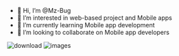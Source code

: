- 👋 Hi, I’m @Mz-Bug
- 👀 I’m interested in web-based project and Mobile apps
- 🌱 I’m currently learning Mobile app development
- 💞️ I’m looking to collaborate on Mobile app developers

<!---
Mz-Bug/Mz-Bug is a ✨ special ✨ repository because its `README.md` (this file) appears on your GitHub profile.
You can click the Preview link to take a look at your changes.
--->
![download](https://user-images.githubusercontent.com/111413327/185099375-0e88300c-5e00-45ca-8fda-20ccfccded25.jpg)
![images](https://user-images.githubusercontent.com/111413327/185099872-14735f47-0dea-4520-8a2d-6c92cb0e1ca6.jpg)
